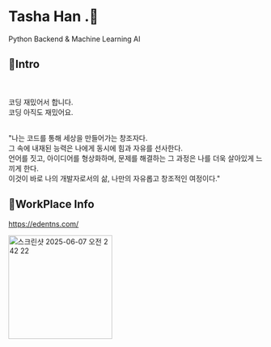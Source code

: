 # Tasha Han .👋
Python Backend & Machine Learning AI

## 📌Intro


<br>
<br>코딩 재밌어서 합니다. 
<br>코딩 아직도 재밌어요.

<br>"나는 코드를 통해 세상을 만들어가는 창조자다. 
<br>그 속에 내재된 능력은 나에게 동시에 힘과 자유를 선사한다. 
<br>언어를 짓고, 아이디어를 형상화하며, 문제를 해결하는 그 과정은 나를 더욱 살아있게 느끼게 한다.
<br>이것이 바로 나의 개발자로서의 삶, 나만의 자유롭고 창조적인 여정이다."

## 📌WorkPlace Info


https://edentns.com/

<img width="205" alt="스크린샷 2025-06-07 오전 2 42 22" src="https://github.com/user-attachments/assets/33a48701-2e43-4e14-bd5f-bd09881c2200" />



